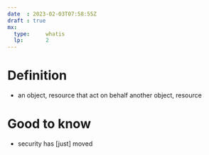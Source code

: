 ```yaml
---
date  : 2023-02-03T07:58:55Z
draft : true
mx:  
  type:     whatis
  lp:       2
---
```



# Definition
- an object, resource that act on behalf another object, resource

# Good to know
- security has [just] moved